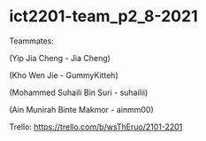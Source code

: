 # ict2201-team_p2_8-2021

Teammates:

(Yip Jia Cheng - Jia Cheng)

(Kho Wen Jie - GummyKitteh)

(Mohammed Suhaili Bin Suri - suhailii)

(Ain Munirah Binte Makmor - ainmm00)

Trello: https://trello.com/b/wsThEruo/2101-2201
